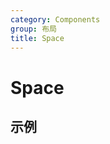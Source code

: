 ```yaml
---
category: Components
group: 布局
title: Space
---
```


# Space

## 示例

<code src="./demos/demo1.jsx"></code>
